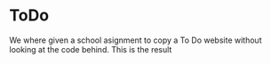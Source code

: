 # ToDo
We where given a school asignment to copy a To Do website without looking at the code behind. This is the result

